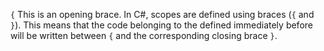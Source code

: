 `{` This is an opening brace. In C#, scopes are defined using braces (`{` and `}`). This means that the code belonging to the defined immediately before will be written between `{` and the corresponding closing brace `}`.